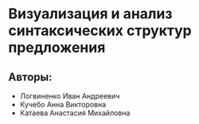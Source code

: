 # Визуализация и анализ синтаксических структур предложения

## Авторы:  
- Логвиненко Иван Андреевич  
- Кучебо Анна Викторовна  
- Катаева Анастасия Михайловна
